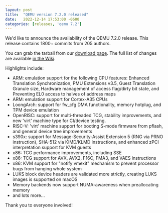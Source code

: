 ```yaml
---
layout: post
title:  "QEMU version 7.2.0 released"
date:   2022-12-14 17:53:00 -0600
categories: [releases, 'qemu 7.2']
---
```

We'd like to announce the availability of the QEMU 7.2.0 release. This release contains 1800+ commits from 205 authors.

You can grab the tarball from our [download page](https://www.qemu.org/download/#source). The full list of changes are available [in the Wiki](https://wiki.qemu.org/ChangeLog/7.2).

Highlights include:

 * ARM: emulation support for the following CPU features: Enhanced Translation Synchronization, PMU Extensions v3.5, Guest Translation Granule size, Hardware management of access flag/dirty bit state, and Preventing EL0 access to halves of address maps
 * ARM: emulation support for Cortex-A35 CPUs
 * LoongArch: support for fw_cfg DMA functionality, memory hotplug, and TPM device emulation
 * OpenRISC: support for multi-threaded TCG, stability improvements, and new 'virt' machine type for CI/device testing.
 * RISC-V: 'virt' machine support for booting S-mode firmware from pflash, and general device tree improvements
 * s390x: support for Message-Security-Assist Extension 5 (RNG via PRNO instruction), SHA-512 via KIMD/KLMD instructions, and enhanced zPCI interpretation support for KVM guests
 * x86: TCG performance improvements, including SSE
 * x86: TCG support for AVX, AVX2, F16C, FMA3, and VAES instructions
 * x86: KVM support for "notify vmexit" mechanism to prevent processor bugs from hanging whole system
 * LUKS block device headers are validated more strictly, creating LUKS images is supported on macOS
 * Memory backends now support NUMA-awareness when preallocating memory
 * and lots more...

Thank you to everyone involved!
